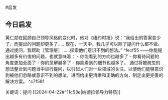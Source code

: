 #启发
## 今日启发

黄仁勋在回顾自己领导风格的变化时，他对《纽约时报》说：“我给出的答案变少了，而提出的问题却更多了……现在，一天中，我几乎可以除了提问什么都不做。通过提问，我帮助［管理层］……探索他们意识不到的想法。” ^fecf55
		——你能提出越多有价值的问题，也就意味着：
										- 你能看到的方向也越多了
										- 你看待问题的角度更加全面了
										- 你的见解越多了
										- 你能看到的细节也越多了。
通过将被疏忽的想法整合到问题当中进行提问，以引起人们对一些领域的关注，以便他们能够意识到被他们忽略或意识不到的想法，进而给出更清晰和正确的方向，制定出更完善的解决方案。 ^c7f59f

关键词：提问
[[2024-04-22#^11c53e|纳德拉领导力特质]] 
